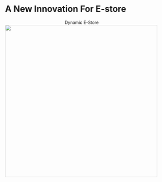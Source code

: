 # A New Innovation For E-store
<html>
<body>
<center>Dynamic E-Store</center>
<img src="http://inodes.com.pk/wp-content/uploads/2014/12/Online-shop.png" width=500 height=500 />
</body>
</html>
